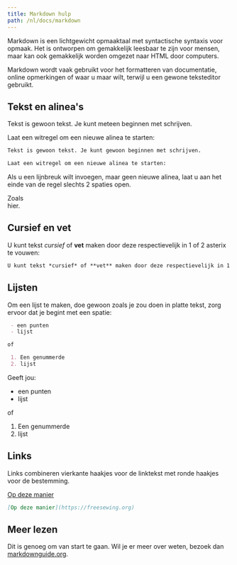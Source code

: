 ```yaml
---
title: Markdown hulp
path: /nl/docs/markdown
---
```


Markdown is een lichtgewicht opmaaktaal met syntactische syntaxis voor opmaak. 
Het is ontworpen om gemakkelijk leesbaar te zijn voor mensen, maar kan ook 
gemakkelijk worden omgezet naar HTML door computers.

Markdown wordt vaak gebruikt voor het formatteren van documentatie, 
online opmerkingen of waar u maar wilt, terwijl u een gewone teksteditor gebruikt.

## Tekst en alinea's

Tekst is gewoon tekst. Je kunt meteen beginnen met schrijven.

Laat een witregel om een nieuwe alinea te starten:

```md
Tekst is gewoon tekst. Je kunt gewoon beginnen met schrijven.

Laat een witregel om een nieuwe alinea te starten:
```

Als u een lijnbreuk wilt invoegen, maar geen nieuwe alinea, 
laat u aan het einde van de regel slechts 2 spaties open.

Zoals  
hier.
 
## Cursief en vet

U kunt tekst *cursief* of **vet** maken door deze respectievelijk in 1 of 2 asterix te vouwen:

```md
U kunt tekst *cursief* of **vet** maken door deze respectievelijk in 1 of 2 asterix te vouwen:
```

## Lijsten

Om een lijst te maken, doe gewoon zoals je zou doen in platte tekst, 
zorg ervoor dat je begint met een spatie:

```md
 - een punten
 - lijst

of

 1. Een genummerde
 2. lijst
```
Geeft jou:

 - een punten
 - lijst

of

 1. Een genummerde
 2. lijst

## Links

Links combineren vierkante haakjes voor de linktekst met ronde haakjes voor de bestemming.

[Op deze manier](https://freesewing.org)

```md
[Op deze manier](https://freesewing.org)
```

## Meer lezen

Dit is genoeg om van start te gaan. Wil je er meer over weten, bezoek dan
[markdownguide.org](https://www.markdownguide.org/).
